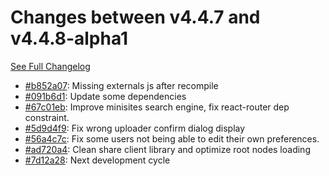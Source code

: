 # Changes between v4.4.7 and v4.4.8-alpha1

[See Full Changelog](https://github.com/pydio/cells/compare/v4.4.7...v4.4.8-alpha1)

- [#b852a07](https://github.com/pydio/cells/commit/b852a079b1a26ea1ed24a5a19f8d91e094df7dce): Missing externals js after recompile
- [#091b6d1](https://github.com/pydio/cells/commit/091b6d17bc072f52e2483289537e5b0413e2d753): Update some dependencies
- [#67c01eb](https://github.com/pydio/cells/commit/67c01eb53ffd4ed1915785fd5ae8116300759579): Improve minisites search engine, fix react-router dep constraint.
- [#5d9d4f9](https://github.com/pydio/cells/commit/5d9d4f908c6734d4dd4e25f5963bd3addb7cd86c): Fix wrong uploader confirm dialog display
- [#56a4c7c](https://github.com/pydio/cells/commit/56a4c7c9639e330e248c9001a4885b96bc200c4b): Fix some users not being able to edit their own preferences.
- [#ad720a4](https://github.com/pydio/cells/commit/ad720a45da6560690b28c5e61c01e0bd48aeda89): Clean share client library and optimize root nodes loading
- [#7d12a28](https://github.com/pydio/cells/commit/7d12a28d7dad823e68c0984aada44e364073fc5a): Next development cycle
